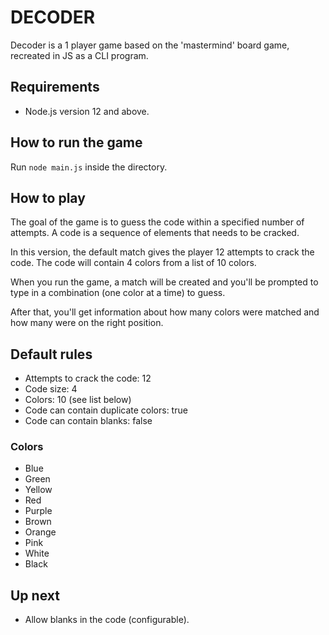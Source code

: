 # DECODER

Decoder is a 1 player game based on the 'mastermind' board game, recreated in JS as a CLI program.

## Requirements

- Node.js version 12 and above.

## How to run the game

Run `node main.js` inside the directory.

## How to play

The goal of the game is to guess the code within a specified number of attempts. A code is a sequence of elements that needs to be cracked.

In this version, the default match gives the player 12 attempts to crack the code. The code will contain 4 colors from a list of 10 colors.

When you run the game, a match will be created and you'll be prompted to type in a combination (one color at a time) to guess.

After that, you'll get information about how many colors were matched and how many were on the right position.

## Default rules

- Attempts to crack the code: 12
- Code size: 4
- Colors: 10 (see list below)
- Code can contain duplicate colors: true
- Code can contain blanks: false

### Colors

- Blue
- Green
- Yellow
- Red
- Purple
- Brown
- Orange
- Pink
- White
- Black

## Up next

- Allow blanks in the code (configurable).